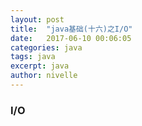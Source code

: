 ```yaml
---
layout: post
title:  "java基础(十六)之I/O"
date:   2017-06-10 00:06:05
categories: java
tags: java
excerpt: java
author: nivelle
---
```


### I/O
